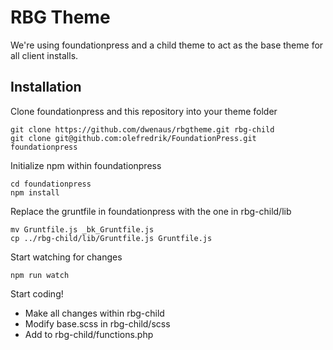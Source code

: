 # RBG Theme
We're using foundationpress and a child theme to act as the base theme for all client installs.

## Installation

Clone foundationpress and this repository into your theme folder

    git clone https://github.com/dwenaus/rbgtheme.git rbg-child
    git clone git@github.com:olefredrik/FoundationPress.git foundationpress

Initialize npm within foundationpress

    cd foundationpress
    npm install

Replace the gruntfile in foundationpress with the one in rbg-child/lib

    mv Gruntfile.js _bk_Gruntfile.js
    cp ../rbg-child/lib/Gruntfile.js Gruntfile.js
   
Start watching for changes

    npm run watch
    
Start coding!
    
* Make all changes within rbg-child
* Modify base.scss in rbg-child/scss
* Add to rbg-child/functions.php
   